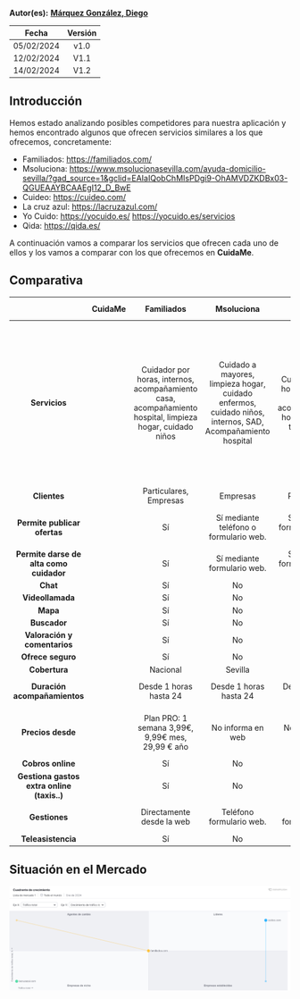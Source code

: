 ﻿
**Autor(es):** **[Márquez González, Diego](./grupo)**

|**Fecha**|**Versión**|
| :-: | :-: |
|05/02/2024|v1.0|
|12/02/2024|V1.1|
|14/02/2024|V1.2|


## Introducción

Hemos estado analizando posibles competidores para nuestra aplicación y hemos encontrado algunos que ofrecen servicios similares a los que ofrecemos, concretamente:

- Familiados: https://familiados.com/
- Msoluciona: https://www.msolucionasevilla.com/ayuda-domicilio-sevilla/?gad_source=1&gclid=EAIaIQobChMIsPDgi9-OhAMVDZKDBx03-QGUEAAYBCAAEgI12_D_BwE
- Cuideo: https://cuideo.com/
- La cruz azul: https://lacruzazul.com/
- Yo Cuido: https://yocuido.es/ https://yocuido.es/servicios
- Qida: https://qida.es/

A continuación vamos a comparar los servicios que ofrecen cada uno de ellos y los vamos a comparar con los que ofrecemos en **CuidaMe**.
## Comparativa

||**CuidaMe**|**Familiados**|**Msoluciona**|**Cuideo**|**La Cruz Azul**|**Yo Cuido**|**Qida**|
| :-: | :-: | :-: | :-: | :-: | :-: | :-: | :-: |
|**Servicios**||Cuidador por horas, internos, acompañamiento casa, acompañamiento hospital, limpieza hogar, cuidado niños|Cuidado a mayores, limpieza hogar, cuidado enfermos, cuidado niños, internos, SAD, Acompañamiento hospital|Cuidadores por horas, internos, SAD, acompañamiento hospital, Trae a tu cuidador|SAD, Psicólogos, Fisioterapia, Urgencias.|Hogar, cuidado mayores y dependientes, Cuidado de niños, ATS, DUE (enfermeros), Fisioterapeuta, Trabajador social, Terapeuta, TASOC (técnico de actividades socioculturales)|Interno, por horas, trae tu cuidador, SAD, Fisioterapia, Logopedia, Podología, Analíticas, Material ortopédico, Medicación a domicilio, Financiación, Asesoramiento ayudas y residencia, acompañamiento a casa.|
|**Clientes**||Particulares, Empresas|Empresas|Particulares|Particulares|Particulares, empresas|Particulares|
|**Permite publicar ofertas**||Sí|Sí mediante teléfono o formulario web.|Sí mediante formulario web y teléfono.|Sí mediante formulario web y teléfono.|Sí|Sí mediante formulario web y teléfono.|
|**Permite darse de alta como cuidador**||Sí|Sí mediante formulario web.|Sí mediante formulario web y teléfono.|No|Sí sólo APP|Sí mediante formulario web y teléfono.|
|**Chat**||Sí|No|No|No|Sí|No|
|**Videollamada**||Sí|No|No|No|No|No|
|**Mapa**||Sí|No|No|No|Sí|No|
|**Buscador**||Sí|No|No|No|Sí|No|
|**Valoración y comentarios**||Sí|No|No|No|Sí|No|
|**Ofrece seguro**||Sí|No|No|No|No|No|
|**Cobertura**||Nacional|Sevilla|Nacional|Nacional|Nacional|Nacional|
|**Duración acompañamientos**||Desde 1 horas hasta 24|Desde 1 horas hasta 24|Desde 1 horas hasta 24|Desde 1 horas hasta 24|Desde 1 horas hasta 24|Desde 1 horas hasta 24|
|**Precios desde**||Plan PRO: 1 semana 3,99€, 9,99€ mes, 29,99 € año|No informa en web|No informa en web|No informa en web|Servicio basic 6€, Servicio Prime Express 67€, Servicio Élite 170€|No informa en web|
|**Cobros online**||Sí|No|No|No|Sí|No|
|**Gestiona gastos extra online (taxis..)**||Sí|No|No|No|No|No|
|**Gestiones**||Directamente desde la web|Teléfono formulario web.|Teléfono formulario web|Teléfono formulario web|Directamente desde la web|Teléfono, formulario web|
|**Teleasistencia**||Sí|No|Sí|No|Sí|Sí|


## Situación en el Mercado

![Situación de mercado](./img/analisis_competidores.png)
